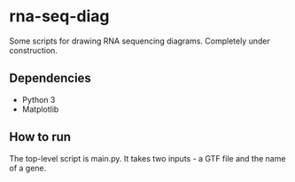 # rna-seq-diag
Some scripts for drawing RNA sequencing diagrams. Completely under construction.

## Dependencies

* Python 3
* Matplotlib

## How to run

The top-level script is main.py. It takes two inputs - a GTF file and the name of a gene.
